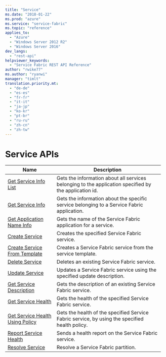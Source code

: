 ```yaml
---
title: "Service"
ms.date: "2018-01-22"
ms.prod: "azure"
ms.service: "service-fabric"
ms.topic: "reference"
applies_to: 
  - "Azure"
  - "Windows Server 2012 R2"
  - "Windows Server 2016"
dev_langs: 
  - "rest-api"
helpviewer_keywords: 
  - "Service Fabric REST API Reference"
author: "rwike77"
ms.author: "ryanwi"
manager: "timlt"
translation.priority.mt: 
  - "de-de"
  - "es-es"
  - "fr-fr"
  - "it-it"
  - "ja-jp"
  - "ko-kr"
  - "pt-br"
  - "ru-ru"
  - "zh-cn"
  - "zh-tw"
---
```

# Service APIs

| Name | Description |
| --- | --- |
| [Get Service Info List](sfclient-v61-api-getserviceinfolist.md) | Gets the information about all services belonging to the application specified by the application id.<br/> |
| [Get Service Info](sfclient-v61-api-getserviceinfo.md) | Gets the information about the specific service belonging to a Service Fabric application.<br/> |
| [Get Application Name Info](sfclient-v61-api-getapplicationnameinfo.md) | Gets the name of the Service Fabric application for a service.<br/> |
| [Create Service](sfclient-v61-api-createservice.md) | Creates the specified Service Fabric service.<br/> |
| [Create Service From Template](sfclient-v61-api-createservicefromtemplate.md) | Creates a Service Fabric service from the service template.<br/> |
| [Delete Service](sfclient-v61-api-deleteservice.md) | Deletes an existing Service Fabric service.<br/> |
| [Update Service](sfclient-v61-api-updateservice.md) | Updates a Service Fabric service using the specified update description.<br/> |
| [Get Service Description](sfclient-v61-api-getservicedescription.md) | Gets the description of an existing Service Fabric service.<br/> |
| [Get Service Health](sfclient-v61-api-getservicehealth.md) | Gets the health of the specified Service Fabric service.<br/> |
| [Get Service Health Using Policy](sfclient-v61-api-getservicehealthusingpolicy.md) | Gets the health of the specified Service Fabric service, by using the specified health policy.<br/> |
| [Report Service Health](sfclient-v61-api-reportservicehealth.md) | Sends a health report on the Service Fabric service.<br/> |
| [Resolve Service](sfclient-v61-api-resolveservice.md) | Resolve a Service Fabric partition.<br/> |

